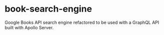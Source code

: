 # book-search-engine
 Google Books API search engine refactored to be used with a GraphQL API built with Apollo Server. 

